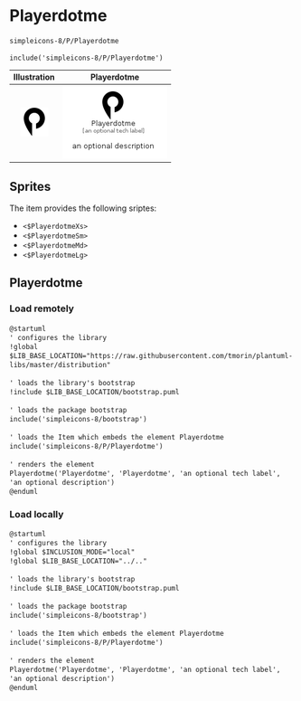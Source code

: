 # Playerdotme


```text
simpleicons-8/P/Playerdotme
```

```text
include('simpleicons-8/P/Playerdotme')
```



| Illustration | Playerdotme |
| :---: | :---: |
| ![illustration for Illustration](../../simpleicons-8/P/Playerdotme.png) | ![illustration for Playerdotme](../../simpleicons-8/P/Playerdotme.Local.png) |



## Sprites
The item provides the following sriptes:

- `<$PlayerdotmeXs>`
- `<$PlayerdotmeSm>`
- `<$PlayerdotmeMd>`
- `<$PlayerdotmeLg>`





## Playerdotme

### Load remotely
```plantuml
@startuml
' configures the library
!global $LIB_BASE_LOCATION="https://raw.githubusercontent.com/tmorin/plantuml-libs/master/distribution"

' loads the library's bootstrap
!include $LIB_BASE_LOCATION/bootstrap.puml

' loads the package bootstrap
include('simpleicons-8/bootstrap')

' loads the Item which embeds the element Playerdotme
include('simpleicons-8/P/Playerdotme')

' renders the element
Playerdotme('Playerdotme', 'Playerdotme', 'an optional tech label', 'an optional description')
@enduml
```

### Load locally
```plantuml
@startuml
' configures the library
!global $INCLUSION_MODE="local"
!global $LIB_BASE_LOCATION="../.."

' loads the library's bootstrap
!include $LIB_BASE_LOCATION/bootstrap.puml

' loads the package bootstrap
include('simpleicons-8/bootstrap')

' loads the Item which embeds the element Playerdotme
include('simpleicons-8/P/Playerdotme')

' renders the element
Playerdotme('Playerdotme', 'Playerdotme', 'an optional tech label', 'an optional description')
@enduml
```

